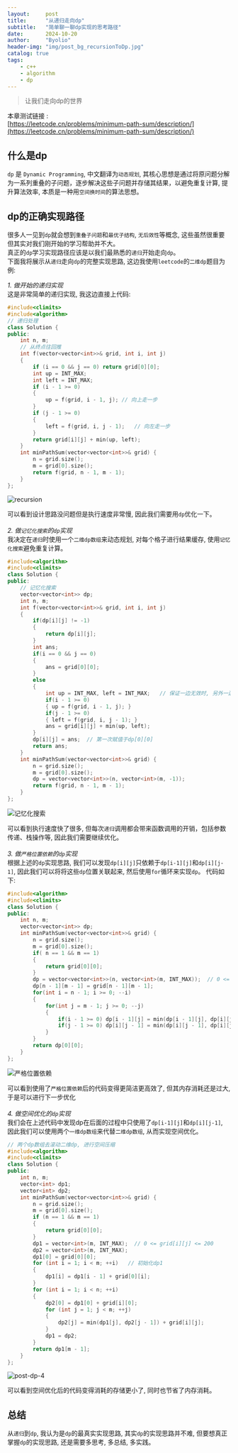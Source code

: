 ```yaml
---
layout:     post
title:      "从递归走向dp"
subtitle:   "简单聊一聊dp实现的思考路径"
date:       2024-10-20
author:     "Byolio"
header-img: "img/post_bg_recursionToDp.jpg"
catalog: true
tags:
    - c++
    - algorithm
    - dp
---
```

> 让我们走向dp的世界

本章测试链接 :  \
[https://leetcode.cn/problems/minimum-path-sum/description/](https://leetcode.cn/problems/minimum-path-sum/description/)  

## 什么是dp
`dp` 是 `Dynamic Programming`, 中文翻译为`动态规划`, 其核心思想是通过将原问题分解为一系列重叠的子问题，逐步解决这些子问题并存储其结果，以避免重复计算, 提升算法效率, 本质是一种用`空间换时间`的算法思想。 

## dp的正确实现路径
很多人一见到`dp`就会想到`重叠子问题`和`最优子结构`, `无后效性`等概念, 这些虽然很重要但其实对我们刚开始的学习帮助并不大。 \
真正的`dp`学习实现路径应该是以我们最熟悉的`递归`开始走向`dp`。 \
下面我将展示从`递归`走向`dp`的完整实现思路, 这边我使用`leetcode`的`二维dp`题目为例:

*1. 做开始的递归实现* \
这是非常简单的递归实现, 我这边直接上代码:
```c++
#include<climits>
#include<algorithm>
// 递归处理
class Solution {
public:
    int n, m;
    // 从终点往回推
    int f(vector<vector<int>>& grid, int i, int j)
    {
        if (i == 0 && j == 0) return grid[0][0];
        int up = INT_MAX;
        int left = INT_MAX;
        if (i - 1 >= 0)
        {
            up = f(grid, i - 1, j); // 向上走一步
        }
        if (j - 1 >= 0)
        {
            left = f(grid, i, j - 1);   // 向左走一步
        }
        return grid[i][j] + min(up, left);
    }
    int minPathSum(vector<vector<int>>& grid) {
        n = grid.size();
        m = grid[0].size();
        return f(grid, n - 1, m - 1);
    }
};
```
![recursion](https://cdn.jsdelivr.net/gh/byolio/mytc@main/img/recursion.png)

可以看到设计思路没问题但是执行速度非常慢, 因此我们需要用`dp`优化一下。\
\
*2. 做`记忆化搜索`的`dp`实现* \
我决定在`递归`时使用一个`二维dp数组`来动态规划, 对每个格子进行结果缓存, 使用`记忆化搜索`避免重复计算。
```c++
#include<algorithm>
#include<climits>
class Solution {
public:
    // 记忆化搜索
    vector<vector<int>> dp;
    int n, m;
    int f(vector<vector<int>>& grid, int i, int j)
    {
        if(dp[i][j] != -1)
        {
            return dp[i][j];
        }
        int ans;
        if(i == 0 && j == 0)
        {
            ans = grid[0][0];
        }
        else
        {
            int up = INT_MAX, left = INT_MAX;   // 保证一边无效时, 另外一边是有效的
            if(i - 1 >= 0) 
            { up = f(grid, i - 1, j); }
            if(j - 1 >= 0)  
            { left = f(grid, i, j - 1); }
            ans = grid[i][j] + min(up, left);
        }
        dp[i][j] = ans;  // 第一次赋值于dp[0][0]
        return ans;
    }
    int minPathSum(vector<vector<int>>& grid) {
        n = grid.size();
        m = grid[0].size();
        dp = vector<vector<int>>(n, vector<int>(m, -1));
        return f(grid, n - 1, m - 1);
    }
};
```

![记忆化搜索](https://cdn.jsdelivr.net/gh/byolio/mytc@main/img/post-dp-1.png)

可以看到执行速度快了很多, 但每次`递归`调用都会带来函数调用的开销，包括参数传递、栈操作等, 因此我们需要继续优化。\
\
*3. 做`严格位置依赖`的`dp`实现* \
根据上述的`dp`实现思路, 我们可以发现`dp[i][j]`只依赖于`dp[i-1][j]`和`dp[i][j-1]`, 因此我们可以将将这些`dp`位置关联起来, 然后使用`for`循环来实现`dp`。
代码如下:
```c++
#include<algorithm>
#include<climits>
class Solution {
public:
    int n, m;
    vector<vector<int>> dp;
    int minPathSum(vector<vector<int>>& grid) {
        n = grid.size();
        m = grid[0].size();
        if( n == 1 && m == 1)
        {
            return grid[0][0];
        }
        dp = vector<vector<int>>(n, vector<int>(m, INT_MAX));  // 0 <= grid[i][j] <= 200
        dp[n - 1][m - 1] = grid[n - 1][m - 1];
        for(int i = n - 1; i >= 0; --i)
        {
            for(int j = m - 1; j >= 0; --j)
            {
                if(i - 1 >= 0) dp[i - 1][j] = min(dp[i - 1][j], dp[i][j] + grid[i - 1][j]);  // 向上
                if(j - 1 >= 0) dp[i][j - 1] = min(dp[i][j - 1], dp[i][j] + grid[i][j - 1]);  // 向左
            }
        }
        return dp[0][0];
    }
};
```

![严格位置依赖](https://cdn.jsdelivr.net/gh/byolio/mytc@main/img/post-dp-3.png) 

可以看到使用了`严格位置依赖`后的代码变得更简洁更高效了, 但其内存消耗还是过大, 于是可以进行下一步优化\
\
*4. 做空间优化的`dp`实现* \
我们会在上述代码中发现dp在后面的过程中只使用了`dp[i-1][j]`和`dp[i][j-1]`, 因此我们可以使用两个`一维dp数组`来代替`二维dp数组`, 从而实现空间优化。
```c++
// 两个dp数组去滚动二维dp, 进行空间压缩
#include<algorithm>
#include<climits>
class Solution {
public:
    int n, m;
    vector<int> dp1;
    vector<int> dp2;
    int minPathSum(vector<vector<int>>& grid) {
        n = grid.size();
        m = grid[0].size();
        if (n == 1 && m == 1)
        {
            return grid[0][0];
        }
        dp1 = vector<int>(m, INT_MAX);  // 0 <= grid[i][j] <= 200
        dp2 = vector<int>(m, INT_MAX);
        dp1[0] = grid[0][0];
        for (int i = 1; i < m; ++i)   // 初始化dp1
        {
            dp1[i] = dp1[i - 1] + grid[0][i];
        }
        for (int i = 1; i < n; ++i)
        {
            dp2[0] = dp1[0] + grid[i][0];
            for (int j = 1; j < m; ++j)
            {
                dp2[j] = min(dp1[j], dp2[j - 1]) + grid[i][j];
            }
            dp1 = dp2;
        }
        return dp1[m - 1];
    }
};
```

![post-dp-4](https://cdn.jsdelivr.net/gh/byolio/mytc@main/img/post-dp-4.png)

可以看到空间优化后的代码变得消耗的存储更小了, 同时也节省了内存消耗。

## 总结
从`递归`到`dp`, 我认为是`dp`的最真实实现思路, 其实`dp`的实现思路并不难, 但要想真正掌握`dp`的实现思路, 还是需要多思考, 多总结, 多实践。


